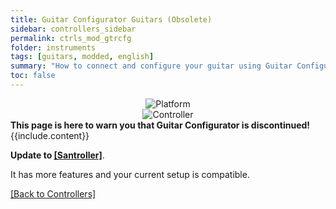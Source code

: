 ```yaml
---
title: Guitar Configurator Guitars (Obsolete)
sidebar: controllers_sidebar
permalink: ctrls_mod_gtrcfg
folder: instruments
tags: [guitars, modded, english]
summary: "How to connect and configure your guitar using Guitar Configurator on RPCS3."
toc: false
---
```


<div align="center"> <img src="https://carlmylo.github.io/rb3-pc/images/instruments/plat/lgc.png" alt="Platform" title="Platform"></div>

<div align="center"> <img src="https://carlmylo.github.io/rb3-pc/images/instruments/cont/rcmgtrs.png" alt="Controller" title="Controller"></div>

<div markdown="span" class="alert alert-danger" role="alert"><i class="fa fa-exclamation-circle"></i> <b>This page is here to warn you that Guitar Configurator is discontinued! </b> {{include.content}}</div>

**Update to [[Santroller]](https://carlmylo.github.io/rb3-pc/ctrls_mod_santroller)**.

It has more features and your current setup is compatible. 

[[Back to Controllers]](https://carlmylo.github.io/rb3-pc/ctrls#instrument-list)
